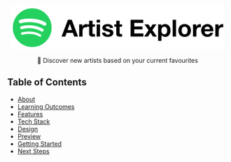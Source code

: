 <p align="center"><img src="/images/logo.png" alt="header"/>
</p>
<p align="center">🎵 Discover new artists based on your current favourites</p>


## Table of Contents
- [About](#about)
- [Learning Outcomes](#learning-outcomes)
- [Features](#features)
- [Tech Stack](#tech-stack)
- [Design](#design)
- [Preview](#preview)
- [Getting Started](#getting-started)
- [Next Steps](#next-steps)
